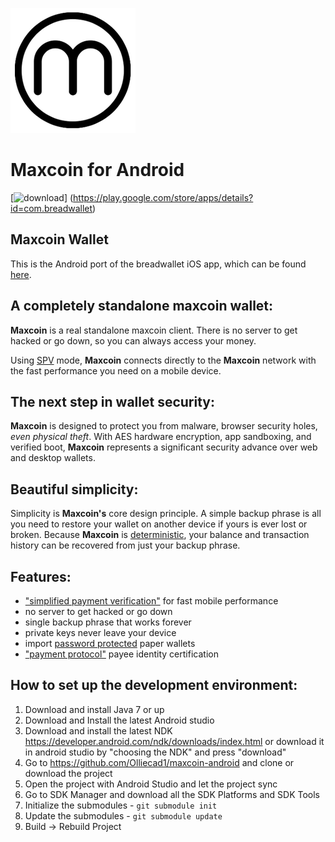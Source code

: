 ![ƀ](/images/128.png) 


# Maxcoin for Android

[![download](/images/icon-google-play.png)]
(https://play.google.com/store/apps/details?id=com.breadwallet)

## Maxcoin Wallet

This is the Android port of the breadwallet iOS app, which can be found [here](https://github.com/breadwallet/breadwallet/).

## A completely standalone maxcoin wallet:

**Maxcoin** is a real standalone maxcoin client. There is no server to get hacked or go down, so you can always access
your money. 

Using [SPV](https://en.bitcoin.it/wiki/Thin_Client_Security#Header-Only_Clients)
mode, **Maxcoin** connects directly to the **Maxcoin** network with the fast
performance you need on a mobile device.

## The next step in wallet security:

**Maxcoin** is designed to protect you from malware, browser security holes,
*even physical theft*. With AES hardware encryption, app sandboxing, and verified boot, **Maxcoin** represents a significant security advance over web and desktop wallets.

## Beautiful simplicity:

Simplicity is **Maxcoin's** core design principle. A simple backup phrase is
all you need to restore your wallet on another device if yours is ever lost or
broken.  Because **Maxcoin** is [deterministic](https://github.com/bitcoin/bips/blob/master/bip-0032.mediawiki),
your balance and transaction history can be recovered from just your backup phrase.

## Features:

- ["simplified payment verification"](https://github.com/bitcoin/bips/blob/master/bip-0037.mediawiki) for fast mobile performance
- no server to get hacked or go down
- single backup phrase that works forever
- private keys never leave your device
- import [password protected](https://github.com/bitcoin/bips/blob/master/bip-0038.mediawiki) paper wallets
- ["payment protocol"](https://github.com/bitcoin/bips/blob/master/bip-0070.mediawiki) payee identity certification

## How to set up the development environment:
1. Download and install Java 7 or up
2. Download and Install the latest Android studio
3. Download and install the latest NDK https://developer.android.com/ndk/downloads/index.html or download it in android studio by "choosing the NDK" and press "download"
4. Go to https://github.com/Olliecad1/maxcoin-android and clone or download the project
5. Open the project with Android Studio and let the project sync
6. Go to SDK Manager and download all the SDK Platforms and SDK Tools
7. Initialize the submodules - <code>git submodule init</code>
8. Update the submodules - <code>git submodule update</code>
9. Build -> Rebuild Project
